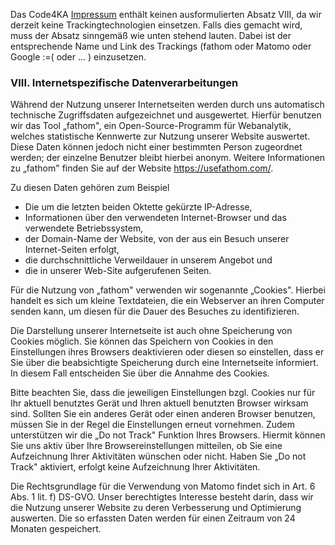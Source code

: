 Das Code4KA [Impressum](https://github.com/CodeforKarlsruhe/codeforka/blob/master/content/de/impressum.md) 
enthält keinen ausformulierten Absatz VIII, da wir derzeit keine Trackingtechnologien einsetzen. Falls dies gemacht
wird, muss der Absatz sinngemäß wie unten stehend lauten.
Dabei ist der entsprechende Name und Link des Trackings (fathom oder Matomo oder Google :=( oder ... ) einzusetzen. 



### VIII. Internetspezifische Datenverarbeitungen

Während der Nutzung unserer Internetseiten werden durch uns automatisch
technische Zugriffsdaten aufgezeichnet und ausgewertet. Hierfür benutzen
wir das Tool „fathom", ein Open-Source-Programm für Webanalytik, welches
statistische Kennwerte zur Nutzung unserer Website auswertet. Diese
Daten können jedoch nicht einer bestimmten Person zugeordnet werden; der
einzelne Benutzer bleibt hierbei anonym. Weitere Informationen zu
„fathom" finden Sie auf der Website <https://usefathom.com/>.

Zu diesen Daten gehören zum Beispiel

-   Die um die letzten beiden Oktette gekürzte IP-Adresse,
-   Informationen über den verwendeten Internet-Browser und das
    verwendete Betriebssystem,
-   der Domain-Name der Website, von der aus ein Besuch unserer
    Internet-Seiten erfolgt,
-   die durchschnittliche Verweildauer in unserem Angebot und
-   die in unserer Web-Site aufgerufenen Seiten.

Für die Nutzung von „fathom" verwenden wir sogenannte „Cookies". Hierbei
handelt es sich um kleine Textdateien, die ein Webserver an ihren
Computer senden kann, um diesen für die Dauer des Besuches zu
identifizieren.

Die Darstellung unserer Internetseite ist auch ohne Speicherung von
Cookies möglich. Sie können das Speichern von Cookies in den
Einstellungen ihres Browsers deaktivieren oder diesen so einstellen,
dass er Sie über die beabsichtigte Speicherung durch eine Internetseite
informiert. In diesem Fall entscheiden Sie über die Annahme des Cookies.

Bitte beachten Sie, dass die jeweiligen Einstellungen bzgl. Cookies nur
für Ihr aktuell benutztes Gerät und Ihren aktuell benutzten Browser
wirksam sind. Sollten Sie ein anderes Gerät oder einen anderen Browser
benutzen, müssen Sie in der Regel die Einstellungen erneut vornehmen.
Zudem unterstützen wir die „Do not Track" Funktion Ihres Browsers.
Hiermit können Sie uns aktiv über Ihre Browsereinstellungen mitteilen,
ob Sie eine Aufzeichnung Ihrer Aktivitäten wünschen oder nicht. Haben
Sie „Do not Track" aktiviert, erfolgt keine Aufzeichnung Ihrer
Aktivitäten.

Die Rechtsgrundlage für die Verwendung von Matomo findet sich in Art. 6
Abs. 1 lit. f) DS-GVO. Unser berechtigtes Interesse besteht darin, dass
wir die Nutzung unserer Website zu deren Verbesserung und Optimierung
auswerten. Die so erfassten Daten werden für einen Zeitraum von 24
Monaten gespeichert.
